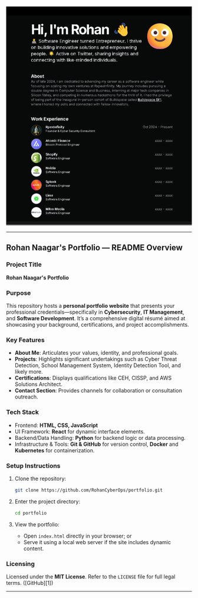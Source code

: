   
![Demo](public/image.png)


---

## Rohan Naagar's Portfolio — README Overview

### Project Title

**Rohan Naagar's Portfolio**

### Purpose

This repository hosts a **personal portfolio website** that presents your professional credentials—specifically in **Cybersecurity**, **IT Management**, and **Software Development**. It’s a comprehensive digital résumé aimed at showcasing your background, certifications, and project accomplishments. 

### Key Features

* **About Me**: Articulates your values, identity, and professional goals.
* **Projects**: Highlights significant undertakings such as Cyber Threat Detection, School Management System, Identity Detection Tool, and likely more. 
* **Certifications**: Displays qualifications like CEH, CISSP, and AWS Solutions Architect.
* **Contact Section**: Provides channels for collaboration or consultation outreach.

### Tech Stack

* Frontend: **HTML, CSS, JavaScript**
* UI Framework: **React** for dynamic interface elements.
* Backend/Data Handling: **Python** for backend logic or data processing.
* Infrastructure & Tools: **Git & GitHub** for version control, **Docker** and **Kubernetes** for containerization. 

### Setup Instructions

1. Clone the repository:

   ```bash
   git clone https://github.com/RohanCyberOps/portfolio.git
   ```
2. Enter the project directory:

   ```bash
   cd portfolio
   ```
3. View the portfolio:

   * Open `index.html` directly in your browser; or
   * Serve it using a local web server if the site includes dynamic content. 

### Licensing

Licensed under the **MIT License**. Refer to the `LICENSE` file for full legal terms. ([GitHub][1])

---
